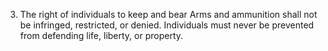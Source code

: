 3. The right of individuals to keep and bear Arms and ammunition shall 
not be infringed, restricted, or denied. Individuals must never be 
prevented from defending life, liberty, or property.
